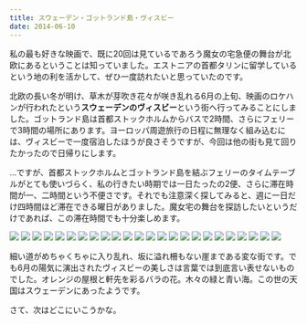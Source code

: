 ```yaml
---
title: スウェーデン・ゴットランド島・ヴィスビー
date: 2014-06-10
---
```


私の最も好きな映画で、既に20回は見ているであろう魔女の宅急便の舞台が北欧にあるということは知っていました。エストニアの首都タリンに留学しているという地の利を活かして、ぜひ一度訪れたいと思っていたのです。

北欧の長い冬が明け、草木が芽吹き花々が咲き乱れる6月の上旬、映画のロケハンが行われたという**スウェーデンのヴィスビー**という街へ行ってみることにしました。ゴットランド島は首都ストックホルムからバスで2時間、さらにフェリーで3時間の場所にあります。ヨーロッパ周遊旅行の日程に無理なく組み込むには、ヴィスビーで一度宿泊したほうが良さそうですが、今回は他の街も見て回りたかったので日帰りにします。

...ですが、首都ストックホルムとゴットランド島を結ぶフェリーのタイムテーブルがとても使いづらく、私の行きたい時期では一日たったの2便、さらに滞在時間が一、二時間という不便さです。それでも注意深く探してみると、週に一日だけ四時間ほど滞在できる曜日がありました。魔女宅の舞台を探訪したいというだけであれば、この滞在時間でも十分楽しめます。

![](https://farm6.staticflickr.com/5477/14393154251_26182b3298_k_d.jpg)
![](https://farm4.staticflickr.com/3895/14393145051_6dd66f0488_k_d.jpg)
![](https://farm4.staticflickr.com/3876/14209910500_16e5b59006_k_d.jpg)
![](https://farm4.staticflickr.com/3891/14396499965_7d1dab2ac8_k_d.jpg)
![](https://farm4.staticflickr.com/3861/14396496935_c091bec870_k_d.jpg)
![](https://farm3.staticflickr.com/2934/14393137901_b9d1d4b00a_k_d.jpg)
![](https://farm3.staticflickr.com/2922/14209901360_1cc9a99a3a_k_d.jpg)
![](https://farm6.staticflickr.com/5076/14416659333_57f19336e8_k_d.jpg)
![](https://farm4.staticflickr.com/3841/14209900200_c356bc528d_k_d.jpg)
![](https://farm4.staticflickr.com/3920/14209841699_d78789f51a_k_d.jpg)
![](https://farm3.staticflickr.com/2926/14395125782_6df2fe31bd_k_d.jpg)
![](https://farm3.staticflickr.com/2923/14209897780_a482f85e57_k_d.jpg)
![](https://farm4.staticflickr.com/3892/14416655033_f4099a1563_k_d.jpg)
![](https://farm4.staticflickr.com/3924/14393124771_0ee9b625b6_k_d.jpg)
![](https://farm6.staticflickr.com/5159/14209832859_54ad3e40b2_k_d.jpg)
![](https://farm3.staticflickr.com/2906/14373362836_0e5800517c_k_d.jpg)
![](https://farm6.staticflickr.com/5193/14416645913_41cf5ea128_k_d.jpg)
![](https://farm3.staticflickr.com/2938/14210025327_093f5483fe_k_d.jpg)
![](https://farm4.staticflickr.com/3864/14209824389_5d45bf7419_k_d.jpg)
![](https://farm4.staticflickr.com/3856/14373349496_b6f70177e5_k_d.jpg)
![](https://farm6.staticflickr.com/5117/14210015227_b5a24f2ca1_k_d.jpg)
![](https://farm3.staticflickr.com/2906/14393107131_6888058b36_k_d.jpg)
![](https://farm3.staticflickr.com/2921/14210013367_4ceb4283c7_k_d.jpg)
![](https://farm6.staticflickr.com/5584/14209828348_979ece87a2_k_d.jpg)

細い道がめちゃくちゃに入り乱れ、坂に溢れ柵もない崖まである変な街です。でも6月の陽気に演出されたヴィスビーの美しさは言葉では到底言い表せないものでした。オレンジの屋根と軒先を彩るバラの花。木々の緑と青い海。この世の天国はスウェーデンにあったようです。

さて、次はどこにいこうかな。
